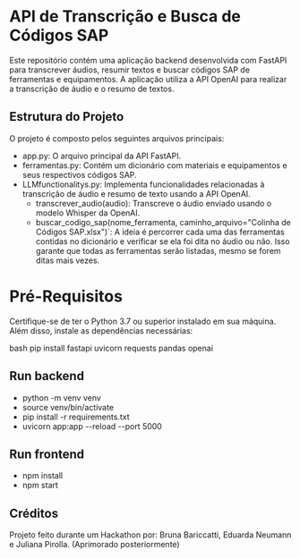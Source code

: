 # API de Transcrição e Busca de Códigos SAP

Este repositório contém uma aplicação backend desenvolvida com FastAPI para transcrever áudios, resumir textos e buscar códigos SAP de ferramentas e equipamentos. A aplicação utiliza a API OpenAI para realizar a transcrição de áudio e o resumo de textos.

## Estrutura do Projeto

O projeto é composto pelos seguintes arquivos principais:

- app.py: O arquivo principal da API FastAPI.
- ferramentas.py: Contém um dicionário com materiais e equipamentos e seus respectivos códigos SAP.
- LLMfunctionalitys.py: Implementa funcionalidades relacionadas à transcrição de áudio e resumo de texto usando a API OpenAI.
    - transcrever_audio(audio): Transcreve o áudio enviado usando o modelo Whisper da OpenAI.
    - buscar_codigo_sap(nome_ferramenta, caminho_arquivo="Colinha de Códigos SAP.xlsx")`: A ideia é percorrer cada uma das ferramentas contidas no dicionário e verificar se ela foi dita no áudio ou não. Isso garante que todas as ferramentas serão listadas, mesmo se forem ditas mais vezes.

# Pré-Requisitos

Certifique-se de ter o Python 3.7 ou superior instalado em sua máquina. Além disso, instale as dependências necessárias:

bash
pip install fastapi uvicorn requests pandas openai


## Run backend

- python -m venv venv
- source venv/bin/activate
- pip install -r requirements.txt
- uvicorn app:app --reload --port 5000

## Run frontend

- npm install
- npm start

## Créditos

Projeto feito durante um Hackathon por: Bruna Bariccatti, Eduarda Neumann e Juliana Pirolla. (Aprimorado posteriormente)
